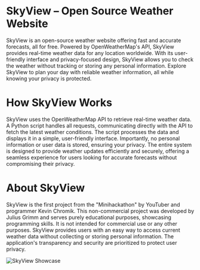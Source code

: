 # SkyView – Open Source Weather Website

SkyView is an open-source weather website offering fast and accurate forecasts, all for free. Powered by OpenWeatherMap's API, SkyView provides real-time weather data for any location worldwide. With its user-friendly interface and privacy-focused design, SkyView allows you to check the weather without tracking or storing any personal information. Explore SkyView to plan your day with reliable weather information, all while knowing your privacy is protected. 

# How SkyView Works

SkyView uses the OpenWeatherMap API to retrieve real-time weather data. A Python script handles all requests, communicating directly with the API to fetch the latest weather conditions. The script processes the data and displays it in a simple, user-friendly interface. Importantly, no personal information or user data is stored, ensuring your privacy. The entire system is designed to provide weather updates efficiently and securely, offering a seamless experience for users looking for accurate forecasts without compromising their privacy.

# About SkyView 

SkyView is the first project from the "Minihackathon" by YouTuber and programmer Kevin Chromik. This non-commercial project was developed by Julius Grimm and serves purely educational purposes, showcasing programming skills. It is not intended for commercial use or any other purposes. SkyView provides users with an easy way to access current weather data without collecting or storing personal information. The application's transparency and security are prioritized to protect user privacy.

![SkyView Showcase](./iphoneShowcase.png)
